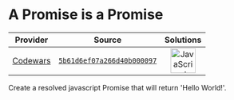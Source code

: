 [_metadata_:generated]: - "true"

# A Promise is a Promise

<!-- INFO TABLE BEGIN -->

| Provider                                        | Source                                                                               | Solutions                                                                                                                                                    |
| :---------------------------------------------: | :----------------------------------------------------------------------------------: | :----------------------------------------------------------------------------------------------------------------------------------------------------------: |
| [Codewars](../../../docs/providers/Codewars.md) | [`5b61d6ef07a266d40b000097`](https://www.codewars.com/kata/5b61d6ef07a266d40b000097) | [<img src="https://res.cloudinary.com/rascaltwo/image/upload/v1631924076/javascript_ehszr7.svg" alt="JavaScript" title="JavaScript" width="50" />](solve.js) |

<!-- INFO TABLE END -->

Create a resolved javascript Promise that will return 'Hello World!'.

